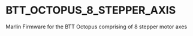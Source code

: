 # BTT_OCTOPUS_8_STEPPER_AXIS
Marlin Firmware for the BTT Octopus comprising of 8 stepper motor axes
